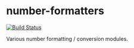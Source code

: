 # number-formatters

[![Build Status](https://travis-ci.org/whamcloud/number-formatters.svg?branch=master)](https://travis-ci.org/whamcloud/number-formatters)

Various number formatting / conversion modules.
